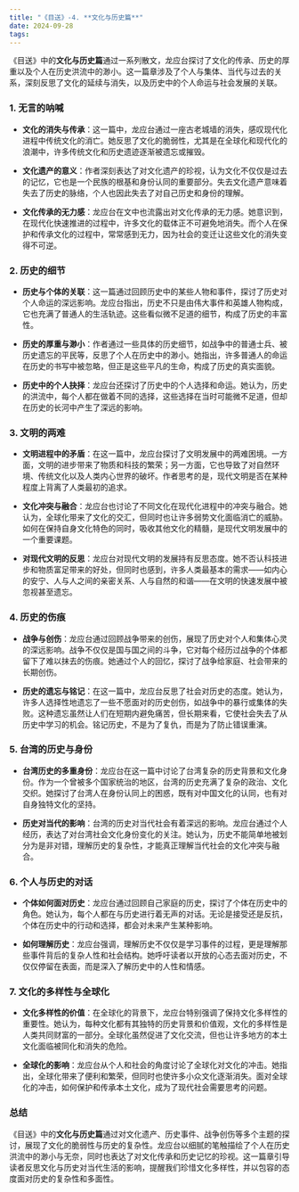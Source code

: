```yaml
---
title: "《目送》-4. **文化与历史篇**"
date: 2024-09-28
tags: 
---
```

《目送》中的**文化与历史篇**通过一系列散文，龙应台探讨了文化的传承、历史的厚重以及个人在历史洪流中的渺小。这一篇章涉及了个人与集体、当代与过去的关系，深刻反思了文化的延续与消失，以及历史中的个人命运与社会发展的关联。

### 1. **无言的呐喊**
   - **文化的消失与传承**：这一篇中，龙应台通过一座古老城墙的消失，感叹现代化进程中传统文化的消亡。她反思了文化的脆弱性，尤其是在全球化和现代化的浪潮中，许多传统文化和历史遗迹逐渐被遗忘或摧毁。
   
   - **文化遗产的意义**：作者深刻表达了对文化遗产的珍视，认为文化不仅仅是过去的记忆，它也是一个民族的根基和身份认同的重要部分。失去文化遗产意味着失去了历史的脉络，个人也因此失去了对自己历史和身份的理解。

   - **文化传承的无力感**：龙应台在文中也流露出对文化传承的无力感。她意识到，在现代化快速推进的过程中，许多文化的载体正不可避免地消失。而个人在保护和传承文化的过程中，常常感到无力，因为社会的变迁让这些文化的消失变得不可逆。

### 2. **历史的细节**
   - **历史与个体的关联**：这一篇通过回顾历史中的某些人物和事件，探讨了历史对个人命运的深远影响。龙应台指出，历史不只是由伟大事件和英雄人物构成，它也充满了普通人的生活轨迹。这些看似微不足道的细节，构成了历史的丰富性。
   
   - **历史的厚重与渺小**：作者通过一些具体的历史细节，如战争中的普通士兵、被历史遗忘的平民等，反思了个人在历史中的渺小。她指出，许多普通人的命运在历史的书写中被忽略，但正是这些平凡的生命，构成了历史的真实面貌。

   - **历史中的个人抉择**：龙应台还探讨了历史中的个人选择和命运。她认为，历史的洪流中，每个人都在做着不同的选择，这些选择在当时可能微不足道，但却在历史的长河中产生了深远的影响。

### 3. **文明的两难**
   - **文明进程中的矛盾**：在这一篇中，龙应台探讨了文明发展中的两难困境。一方面，文明的进步带来了物质和科技的繁荣；另一方面，它也导致了对自然环境、传统文化以及人类内心世界的破坏。作者思考的是，现代文明是否在某种程度上背离了人类最初的追求。
   
   - **文化冲突与融合**：龙应台也讨论了不同文化在现代化进程中的冲突与融合。她认为，全球化带来了文化的交汇，但同时也让许多弱势文化面临消亡的威胁。如何在保持自身文化特色的同时，吸收其他文化的精髓，是现代文明发展中的一个重要课题。

   - **对现代文明的反思**：龙应台对现代文明的发展持有反思态度。她不否认科技进步和物质富足带来的好处，但同时也感到，许多人类最基本的需求——如内心的安宁、人与人之间的亲密关系、人与自然的和谐——在文明的快速发展中被忽视甚至遗忘。

### 4. **历史的伤痕**
   - **战争与创伤**：龙应台通过回顾战争带来的创伤，展现了历史对个人和集体心灵的深远影响。战争不仅仅是国与国之间的斗争，它对每个经历过战争的个体都留下了难以抹去的伤痕。她通过个人的回忆，探讨了战争给家庭、社会带来的长期创伤。
   
   - **历史的遗忘与铭记**：在这一篇中，龙应台反思了社会对历史的态度。她认为，许多人选择性地遗忘了一些不愿面对的历史创伤，如战争中的暴行或集体的失败。这种遗忘虽然让人们在短期内避免痛苦，但长期来看，它使社会失去了从历史中学习的机会。铭记历史，不是为了复仇，而是为了防止错误重演。

### 5. **台湾的历史与身份**
   - **台湾历史的多重身份**：龙应台在这一篇中讨论了台湾复杂的历史背景和文化身份。作为一个曾被多个国家统治的地区，台湾的历史充满了复杂的政治、文化交织。她探讨了台湾人在身份认同上的困惑，既有对中国文化的认同，也有对自身独特文化的坚持。
   
   - **历史对当代的影响**：台湾的历史对当代社会有着深远的影响。龙应台通过个人经历，表达了对台湾社会文化身份变化的关注。她认为，历史不能简单地被划分为是非对错，理解历史的复杂性，才能真正理解当代社会的文化冲突与融合。

### 6. **个人与历史的对话**
   - **个体如何面对历史**：龙应台通过回顾自己家庭的历史，探讨了个体在历史中的角色。她认为，每个人都在与历史进行着无声的对话。无论是接受还是反抗，个体在历史中的行动和选择，都会对未来产生某种影响。
   
   - **如何理解历史**：龙应台强调，理解历史不仅仅是学习事件的过程，更是理解那些事件背后的复杂人性和社会结构。她呼吁读者以开放的心态去面对历史，不仅仅停留在表面，而是深入了解历史中的人性和情感。

### 7. **文化的多样性与全球化**
   - **文化多样性的价值**：在全球化的背景下，龙应台特别强调了保持文化多样性的重要性。她认为，每种文化都有其独特的历史背景和价值观，文化的多样性是人类共同财富的一部分。全球化虽然促进了文化交流，但也让许多地方的本土文化面临被同化和消失的危险。
   
   - **全球化的影响**：龙应台从个人和社会的角度讨论了全球化对文化的冲击。她指出，全球化带来了便利和繁荣，但同时也使许多小众文化逐渐消失。面对全球化的冲击，如何保护和传承本土文化，成为了现代社会需要思考的问题。

### 总结
《目送》中的**文化与历史篇**通过对文化遗产、历史事件、战争创伤等多个主题的探讨，展现了文化的脆弱性与历史的复杂性。龙应台以细腻的笔触描绘了个人在历史洪流中的渺小与无奈，同时也表达了对文化传承和历史记忆的珍视。这一篇章引导读者反思文化与历史对当代生活的影响，提醒我们珍惜文化多样性，并以包容的态度面对历史的复杂性和多面性。